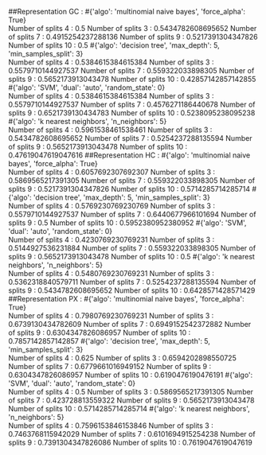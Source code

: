 ##Representation GC :
#{'algo': 'multinomial naive bayes', 'force_alpha': True}  
Number of splits 4 :
0.5
Number of splits 3 :
0.5434782608695652
Number of splits 7 :
0.4915254237288136
Number of splits 9 :
0.5217391304347826
Number of splits 10 :
0.5
#{'algo': 'decision tree', 'max_depth': 5, 'min_samples_split': 3}  
Number of splits 4 :
0.5384615384615384
Number of splits 3 :
0.5579710144927537
Number of splits 7 :
0.559322033898305
Number of splits 9 :
0.5652173913043478
Number of splits 10 :
0.42857142857142855
#{'algo': 'SVM', 'dual': 'auto', 'random_state': 0}  
Number of splits 4 :
0.5384615384615384
Number of splits 3 :
0.5579710144927537
Number of splits 7 :
0.4576271186440678
Number of splits 9 :
0.6521739130434783
Number of splits 10 :
0.5238095238095238
#{'algo': 'k nearest neighbors', 'n_neighbors': 5}  
Number of splits 4 :
0.5961538461538461
Number of splits 3 :
0.5434782608695652
Number of splits 7 :
0.5254237288135594
Number of splits 9 :
0.5652173913043478
Number of splits 10 :
0.47619047619047616
##Representation HC :
#{'algo': 'multinomial naive bayes', 'force_alpha': True}  
Number of splits 4 :
0.6057692307692307
Number of splits 3 :
0.5869565217391305
Number of splits 7 :
0.559322033898305
Number of splits 9 :
0.5217391304347826
Number of splits 10 :
0.5714285714285714
#{'algo': 'decision tree', 'max_depth': 5, 'min_samples_split': 3}  
Number of splits 4 :
0.5769230769230769
Number of splits 3 :
0.5579710144927537
Number of splits 7 :
0.6440677966101694
Number of splits 9 :
0.5
Number of splits 10 :
0.5952380952380952
#{'algo': 'SVM', 'dual': 'auto', 'random_state': 0}  
Number of splits 4 :
0.4230769230769231
Number of splits 3 :
0.5144927536231884
Number of splits 7 :
0.559322033898305
Number of splits 9 :
0.5652173913043478
Number of splits 10 :
0.5
#{'algo': 'k nearest neighbors', 'n_neighbors': 5}  
Number of splits 4 :
0.5480769230769231
Number of splits 3 :
0.5362318840579711
Number of splits 7 :
0.5254237288135594
Number of splits 9 :
0.5434782608695652
Number of splits 10 :
0.6428571428571429
##Representation PX :
#{'algo': 'multinomial naive bayes', 'force_alpha': True}  
Number of splits 4 :
0.7980769230769231
Number of splits 3 :
0.6739130434782609
Number of splits 7 :
0.6949152542372882
Number of splits 9 :
0.6304347826086957
Number of splits 10 :
0.7857142857142857
#{'algo': 'decision tree', 'max_depth': 5, 'min_samples_split': 3}  
Number of splits 4 :
0.625
Number of splits 3 :
0.6594202898550725
Number of splits 7 :
0.6779661016949152
Number of splits 9 :
0.6304347826086957
Number of splits 10 :
0.6190476190476191
#{'algo': 'SVM', 'dual': 'auto', 'random_state': 0}  
Number of splits 4 :
0.5
Number of splits 3 :
0.5869565217391305
Number of splits 7 :
0.423728813559322
Number of splits 9 :
0.5652173913043478
Number of splits 10 :
0.5714285714285714
#{'algo': 'k nearest neighbors', 'n_neighbors': 5}  
Number of splits 4 :
0.7596153846153846
Number of splits 3 :
0.7463768115942029
Number of splits 7 :
0.6101694915254238
Number of splits 9 :
0.7391304347826086
Number of splits 10 :
0.7619047619047619
